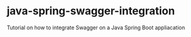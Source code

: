 # java-spring-swagger-integration
Tutorial on how to integrate Swagger on a Java Spring Boot appliacation
